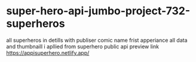 # super-hero-api-jumbo-project-732-superheros
all superheros in detills  with publiser comic name frist apperiance all data and thumbnaill
i apllied from superhero public api
preview link https://appisuperhero.netlify.app/
